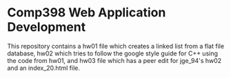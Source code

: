 Comp398 Web Application Development
=======
This repository contains a hw01 file which creates a linked list from a flat file database, hw02 which tries to follow the google style guide for C++ using the code from hw01, and hw03 file which has a peer edit for jge_94's hw02 and an index_20.html file.
